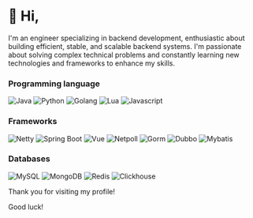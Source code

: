 <!--## Hi there 👋 -->

<!--
**ywengineer/ywengineer** is a ✨ _special_ ✨ repository because its `README.md` (this file) appears on your GitHub profile.

Here are some ideas to get you started:

- 🔭 I’m currently working on ...
- 🌱 I’m currently learning ...
- 👯 I’m looking to collaborate on ...
- 🤔 I’m looking for help with ...
- 💬 Ask me about ...
- 📫 How to reach me: ...
- 😄 Pronouns: ...
- ⚡ Fun fact: ...
-->
# 👋 Hi,

I'm an engineer specializing in backend development, enthusiastic about building efficient, stable, and scalable backend systems. I'm passionate about solving complex technical problems and constantly learning new technologies and frameworks to enhance my skills.

### Programming language
![Java](https://img.shields.io/badge/Java-007396?style=for-the-badge&logo=java&logoColor=white)
![Python](https://img.shields.io/badge/Python-3776AB?style=for-the-badge&logo=python&logoColor=white)
![Golang](https://img.shields.io/badge/Go-00ADD8?style=for-the-badge&logo=go&logoColor=white)
![Lua](https://img.shields.io/badge/Lua-f79dc5?style=for-the-badge&logo=lua&logoColor=white)
![Javascript](https://img.shields.io/badge/Javascript-2a73c1?style=for-the-badge&logo=javascript&logoColor=white)

### Frameworks
![Netty](https://img.shields.io/badge/Netty-092E20?style=for-the-badge&logo=Netty&logoColor=white)
![Spring Boot](https://img.shields.io/badge/Spring%20Boot-6DB33F?style=for-the-badge&logo=spring-boot&logoColor=white)
![Vue](https://img.shields.io/badge/vue-3B3B98?style=for-the-badge&logo=vue&logoColor=white)
![Netpoll](https://img.shields.io/badge/netpoll-662e83?style=for-the-badge&logo=netpoll&logoColor=white)
![Gorm](https://img.shields.io/badge/gorm-E15F41?style=for-the-badge&logo=gorm&logoColor=white)
![Dubbo](https://img.shields.io/badge/dubbo-F97F51?style=for-the-badge&logo=dubbo&logoColor=white)
![Mybatis](https://img.shields.io/badge/mybatis-55E6C1?style=for-the-badge&logo=mybatis&logoColor=white)

### Databases
![MySQL](https://img.shields.io/badge/MySQL-4479A1?style=for-the-badge&logo=mysql&logoColor=white)
![MongoDB](https://img.shields.io/badge/MongoDB-47A248?style=for-the-badge&logo=mongodb&logoColor=white)
![Redis](https://img.shields.io/badge/Redis-DC382D?style=for-the-badge&logo=redis&logoColor=white)
![Clickhouse](https://img.shields.io/badge/Clickhouse-50a35a?style=for-the-badge&logo=Clickhouse&logoColor=white)

Thank you for visiting my profile! 

Good luck!

<!--![Your GitHub stats](https://github-readme-stats.vercel.app/api?username=ywengineer&show_icons=true&theme=radical)-->
